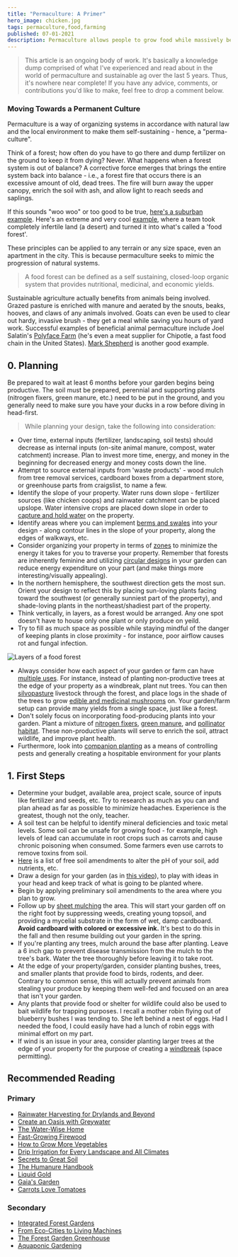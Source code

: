 ```yaml
---
title: "Permaculture: A Primer"
hero_image: chicken.jpg
tags: permaculture,food,farming
published: 07-01-2021
description: Permaculture allows people to grow food while massively benefiting their local and macro environments.
---
```


> This article is an ongoing body of work. It's basically a knowledge dump comprised of what I've experienced and read about in the world of permaculture and sustainable ag over the last 5 years. Thus, it's nowhere near complete! If you have any advice, comments, or contributions you'd like to make, feel free to drop a comment below.

### Moving Towards a Permanent Culture

Permaculture is a way of organizing systems in accordance with natural law and the local environment to make them self-sustaining - hence, a "perma-culture".

Think of a forest; how often do you have to go there and dump fertilizer on the ground to keep it from dying? Never. What happens when a forest system is out of balance? A corrective force emerges that brings the entire system back into balance - i.e., a forest fire that occurs there is an excessive amount of old, dead trees. The fire will burn away the upper canopy, enrich the soil with ash, and allow light to reach seeds and saplings.

If this sounds "woo woo" or too good to be true, [here's a suburban example](https://www.youtube.com/watch?v=4XraLIgNfTc). Here's an extreme and very cool [example](https://www.youtube.com/watch?v=2xcZS7arcgk), where a team took completely infertile land (a desert) and turned it into what's called a 'food forest'.

These principles can be applied to any terrain or any size space, even an apartment in the city. This is because permaculture seeks to mimic the progression of natural systems.

> A food forest can be defined as a self sustaining, closed-loop organic system that provides nutritional, medicinal, and economic yields.

Sustainable agriculture actually benefits from animals being involved. Grazed pasture is enriched with manure and aerated by the snouts, beaks, hooves, and claws of any animals involved. Goats can even be used to clear out hardy, invasive brush - they get a meal while saving you hours of yard work. Successful examples of beneficial animal permaculture include Joel Salatin's [Polyface Farm](https://www.youtube.com/watch?v=smVYindYP3w) (he's even a meat supplier for Chipotle, a fast food chain in the United States). [Mark Shepherd](https://youtu.be/xBRnPcZ8xUo) is another good example.

## 0. Planning

Be prepared to wait at least 6 months before your garden begins being productive. The soil must be prepared, perennial and supporting plants (nitrogen fixers, green manure, etc.) need to be put in the ground, and you generally need to make sure you have your ducks in a row before diving in head-first.

> While planning your design, take the following into consideration:

- Over time, external inputs (fertilizer, landscaping, soil tests) should decrease as internal inputs (on-site animal manure, compost, water catchment) increase. Plan to invest more time, energy, and money in the beginning for decreased energy and money costs down the line.
- Attempt to source external inputs from 'waste products' - wood mulch from tree removal services, cardboard boxes from a department store, or greenhouse parts from craigslist, to name a few.
- Identify the slope of your property. Water runs down slope - fertilizer sources (like chicken coops) and rainwater catchment can be placed upslope. Water intensive crops are placed down slope in order to [capture and hold water](http://en.permaculturescience.org/english-pages/3-earth-care/water/abc-slow-spread-sink-it) on the property.
- Identify areas where you can implement [berms and swales](https://www.tenthacrefarm.com/permaculture-swale/) into your design - along contour lines in the slope of your property, along the edges of walkways, etc.
- Consider organizing your property in terms of [zones](https://www.youtube.com/watch?v=OY5lIgfysuc) to minimize the energy it takes for you to traverse your property. Remember that forests are inherently feminine and utilizing [circular designs](https://www.tenthacrefarm.com/circle-garden-design/) in your garden can reduce energy expenditure on your part (and make things more interesting/visually appealing).
- In the northern hemisphere, the southwest direction gets the most sun. Orient your design to reflect this by placing sun-loving plants facing toward the southwest (or generally sunniest part of the property), and shade-loving plants in the northeast/shadiest part of the property.
- Think vertically, in layers, as a forest would be arranged. Any one spot doesn't have to house only one plant or only produce on yeild.
- Try to fill as much space as possible while staying mindful of the danger of keeping plants in close proximity - for instance, poor airflow causes rot and fungal infection.

![Layers of a food forest](https://www.familyfoodgarden.com/wp-content/uploads/2018/03/Forest_Garden_Labeled.jpg)

- Always consider how each aspect of your garden or farm can have [multiple uses](https://deepgreenpermaculture.com/permaculture/permaculture-design-principles/2-each-element-performs-many-functions/). For instance, instead of planting non-productive trees at the edge of your property as a windbreak, plant nut trees. You can then [silvopasture](https://smallfarms.cornell.edu/2010/07/silvopasturing/) livestock through the forest, and place logs in the shade of the trees to grow [edible and medicinal mushrooms](https://treeyopermacultureedu.com/chapter-6-trees/non-timber-forest-products-3-mushroom-cultivation-and-fibers-and-crafts/) on. Your garden/farm setup can provide many yields from a single space, just like a forest.
- Don't solely focus on incorporating food-producing plants into your garden. Plant a mixture of [nitrogen fixers](https://www.ruralsprout.com/nitrogen-fixing-plants/), [green manure](https://www.permaculturenews.org/2015/04/10/the-facts-about-dynamic-accumulators/), and [pollinator habitat](https://homesteadandchill.com/top-23-plants-for-pollinators/). These non-productive plants will serve to enrich the soil, attract wildlife, and improve plant health.
- Furthermore, look into [companion planting](https://worldwidepermaculture.com/wp-content/uploads/2018/11/World-Wide-Permaculture-Companion-Planting-Guide-1.pdf) as a means of controlling pests and generally creating a hospitable environment for your plants

## 1. First Steps

- Determine your budget, available area, project scale, source of inputs like fertilizer and seeds, etc. Try to research as much as you can and plan ahead as far as possible to minimize headaches. Experience is the greatest, though not the only, teacher.
- A soil test can be helpful to identify mineral deficiencies and toxic metal levels. Some soil can be unsafe for growing food - for example, high levels of lead can accumulate in root crops such as carrots and cause chronic poisoning when consumed. Some farmers even use carrots to remove toxins from soil.
- [Here](https://livingpermaculturepnw.com/8-best-garden-soil-amendments-you-can-get-for-free/) is a list of free soil amendments to alter the pH of your soil, add nutrients, etc.
- Draw a design for your garden (as in [this video](https://www.youtube.com/watch?v=OY5lIgfysuc)), to play with ideas in your head and keep track of what is going to be planted where.
- Begin by applying preliminary soil amendments to the area where you plan to grow.
- Follow up by [sheet mulching](https://www.youtube.com/watch?v=4PB0Ym_iXmc) the area. This will start your garden off on the right foot by suppressing weeds, creating young topsoil, and providing a mycelial substrate in the form of wet, damp cardboard. **Avoid cardboard with colored or excessive ink.** It's best to do this in the fall and then resume building out your garden in the spring.
- If you're planting any trees, mulch around the base after planting. Leave a 6 inch gap to prevent disease transmission from the mulch to the tree's bark. Water the tree thoroughly before leaving it to take root.
- At the edge of your property/garden, consider planting bushes, trees, and smaller plants that provide food to birds, rodents, and deer. Contrary to common sense, this will actually prevent animals from stealing your produce by keeping them well-fed and focused on an area that isn't your garden.
- Any plants that provide food or shelter for wildlife could also be used to bait wildlife for trapping purposes. I recall a mother robin flying out of blueberry bushes I was tending to. She left behind a nest of eggs. Had I needed the food, I could easily have had a lunch of robin eggs with minimal effort on my part.
- If wind is an issue in your area, consider planting larger trees at the edge of your property for the purpose of creating a [windbreak](https://www.fs.usda.gov/nac/practices/windbreaks.php) (space permitting).

## Recommended Reading

### Primary

- [Rainwater Harvesting for Drylands and Beyond](https://www.harvestingrainwater.com/)
- [Create an Oasis with Greywater](http://oasisdesign.net/greywater/createanoasis/)
- [The Water-Wise Home](https://www.storey.com/books/the-water-wise-home/)
- [Fast-Growing Firewood](https://www.allbookstores.com/Fast-Growing-Firewood-Garden-Way/9780882662831?__cf_chl_jschl_tk__=b603f8624e4629f3f24d67b3e6c13866317548a1-1625184085-0-AfaEOXw8IIL4rFrMK8GPZ9D-5-AM4zKYeYyZTcrXaom7LpoFAFU_BaOwrnNwDhThpNScj60fgzJZlLK9kPyNne_OtqXpVQbgUI0UyLPocOzsON9y_-uvSHyfmPrlnv12YpR_McGOXUY-9SulenuT7MJUA-nrcEoGrI9iFVrWW4uJuM56pDTMYKvEuQ3qxHbmE6ezzHj7Gl6NfufURZA0Pv_rbJUBIPj5jwYcFcHun4QMnx4XkWg9jyEUS9p6HHTXccvRR1XVFGO6oHlxiR_v_3mdc__2nNZHBv4ERFEkdqsBi3JCyt0mcZR-XjjStOTIPQaeZ1NDv5N2L97qRYwEAWpLaEogcxq8ynMsdpcu1cWkzAKi5Kxn8iSYvoCAQhxzyxM7qtGxwdqkiBRFVEttreACiPO-lmxg7yY_1oxnkTcHAz1tmPOF5x63xVUrWxG5kMhlnyIm8OpUP_8vg1cXgm4zdEa_-kC5OaxF10EUXB-VL3BW6OkcbV2LExX9L70HOa1Pm-2-pUIaUMTQkBqgPYU)
- [How to Grow More Vegetables](https://www.penguinrandomhouse.com/books/549470/how-to-grow-more-vegetables-ninth-edition-by-john-jeavons-foreword-by-alice-waters/)
- [Drip Irrigation for Every Landscape and All Climates](https://www.dripworks.com/drip-irrigation-for-every-landscape-and-all-climates)
- [Secrets to Great Soil](https://www.storey.com/books/secrets-to-great-soil/)
- [The Humanure Handbook](https://humanurehandbook.com/)
- [Liquid Gold](http://www.liquidgoldbook.com/)
- [Gaia's Garden](https://tobyhemenway.com/book/gaias-garden/)
- [Carrots Love Tomatoes](https://www.planetnatural.com/product/carrots-love-tomatoes/)

### Secondary

- [Integrated Forest Gardens](https://www.chelseagreen.com/product/integrated-forest-gardening/)
- [From Eco-Cities to Living Machines](https://www.goodreads.com/book/show/1164949.From_Eco_Cities_to_Living_Machines)
- [The Forest Garden Greenhouse](https://www.chelseagreen.com/product/the-forest-garden-greenhouse/)
- [Aquaponic Gardening](https://www.planetnatural.com/product/aquaponic-book/)
